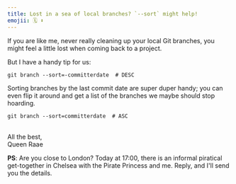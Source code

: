 ```yaml
---
title: Lost in a sea of local branches? `--sort` might help!
emojii: 🗓 ⬇️
---
```


If you are like me, never really cleaning up your local Git branches, you might feel a little lost when coming back to a project.

But I have a handy tip for us:

```
git branch --sort=-committerdate  # DESC
```

Sorting branches by the last commit date are super duper handy; you can even flip it around and get a list of the branches we maybe should stop hoarding.

```
git branch --sort=committerdate  # ASC
```

&nbsp;  
All the best,  
Queen Raae

**PS**: Are you close to London? Today at 17:00, there is an informal piratical get-together in Chelsea with the Pirate Princess and me. Reply, and I'll send you the details.
